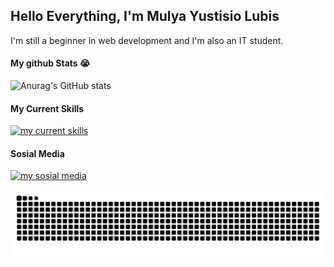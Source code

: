 ## Hello Everything, I'm Mulya Yustisio Lubis

I'm still a beginner in web development and I'm also an IT student.

<!--
**mulyalubis/mulyalubis** is a ✨ _special_ ✨ repository because its `README.md` (this file) appears on your GitHub profile.

Here are some ideas to get you started:

- 🔭 I’m currently working on ...
- 🌱 I’m currently learning ...
- 👯 I’m looking to collaborate on ...
- 🤔 I’m looking for help with ...
- 💬 Ask me about ...
- 📫 How to reach me: ...
- 😄 Pronouns: ...
- ⚡ Fun fact: ...
-->

#### My github Stats 😭

![Anurag's GitHub stats](https://github-readme-stats.vercel.app/api?username=mulyalubis&show=reviews,discussions_started,discussions_answered,prs_merged,prs_merged_percentage&theme=chartreuse-dark)

#### My Current Skills

[![my current skills](https://skillicons.dev/icons?i=html,css,js&perline=3&theme=dark)](https://skillicons.dev)

#### Sosial Media

[![my sosial media](https://skillicons.dev/icons?i=instagram&theme=dark)](https://www.instagram.com/mulya.lubis3/)

<img src="https://raw.githubusercontent.com/mulyalubis/mulyalubis/output/snake.svg" alt="Snake animation" />
